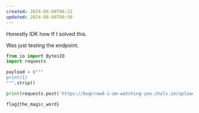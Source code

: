 ```yaml
---
created: 2024-08-08T08:22
updated: 2024-08-08T09:50
---
```

Honestly IDK how tf I solved this.

Was just testing the endpoint.

```python
from io import BytesIO
import requests

payload = b"""
print(1)
""".strip()

print(requests.post('https://bugcrowd-i-am-watching-you.chals.io/upload', files={'file1': BytesIO(payload)}).text)
```

```flag
flag{the_magic_word}
```